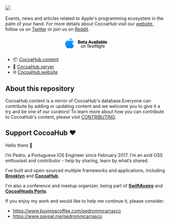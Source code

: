 ![](https://github.com/pedrommcarrasco/Cocoahub.content/blob/master/banner.jpg?raw=true)

Events, news and articles related to Apple's programming ecosystem in the palm of your hand. For more details about CocoaHub visit our [website](https://cocoahub.app), follow us on [Twitter](https://twitter.com/CocoaHubApp) or join us on [Reddit](https://www.reddit.com/r/CocoaHub/).

<p align="center"><a href="https://testflight.apple.com/join/C1U1l5yy"><img src="cta.png" width="150"/></a></p>

- 📦 [CocoaHub.content](https://github.com/pedrommcarrasco/CocoaHub.content)
- 🧠 [CocoaHub.server](https://github.com/pedrommcarrasco/CocoaHub.server)
- 🌐 [CocoaHub.website](https://github.com/pedrommcarrasco/CocoaHub.website)

## About this repository

CocoaHub.content is a mirror of CocoaHub's database.Everyone can contribute by adding or updating content and we welcome you to give it a try and be one of our curators! To learn more about how you can contribute to CocoaHub's content, please visit [CONTRIBUTING](https://github.com/pedrommcarrasco/Cocoahub.content/blob/master/CONTRIBUTING.md).


## Support CocoaHub ❤️

Hello there 👋

I’m Pedro, a Portuguese iOS Engineer since February 2017. I’m an avid OSS enthusiast and contributor - help by sharing, learn by what’s shared.

I've built and open-sourced multiple frameworks and applications, including **[Brooklyn](https://github.com/pedrommcarrasco/Brooklyn)** and **[CocoaHub](https://cocoahub.app)**.

I'm also a conference and meetup organizer, being part of **[SwiftAveiro](https://swiftaveiro.xyz)** and **[CocoaHeads Porto](https://www.meetup.com/CocoaHeads-Porto/)**.

If you enjoy my work and would like to help me continue it, please consider:
* https://www.buymeacoffee.com/pedrommcarrasco
* https://www.paypal.me/pedrommcarrasco
